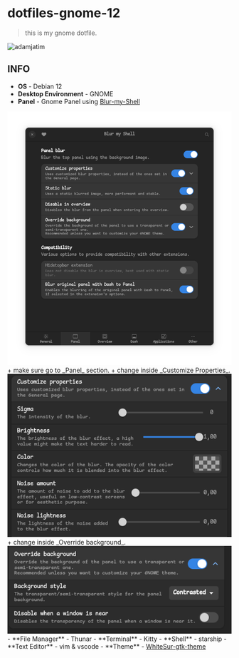 # dotfiles-gnome-12

> this is my gnome dotfile.

![adamjatim](https://raw.githubusercontent.com/adamjatim/dotfiles-gnome-12/main/.git-img/image.png)

## INFO

-  **OS** - Debian 12
-  **Desktop Environment** - GNOME
-  **Panel** - Gnome Panel
  using <a href="https://extensions.gnome.org/extension/3193/blur-my-shell/">Blur-my-Shell</a>
  <img src="./.git-img/image-2.png">
  + make sure go to _Panel_ section.
  + change inside _Customize Properties_.
    <img src="./.git-img/image-3.png">
  + change inside _Override background_.
    <img src="./.git-img/image-4.png">
-  **File Manager** - Thunar
-  **Terminal** - Kitty
-  **Shell** - starship
- **Text Editor** - vim & vscode
- **Theme** - <a href="https://github.com/vinceliuice/WhiteSur-gtk-theme">WhiteSur-gtk-theme</a>